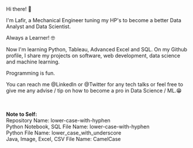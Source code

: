 Hi there! 👋


I'm Lafir, a Mechanical Engineer tuning my HP's to become a better Data Analyst and Data Scientist.


Always a Learner! 🤓


Now I'm learning Python, Tableau, Advanced Excel and SQL. 
On my Github profile, I share my projects on software,
web development, data science and machine learning. 


Programming is fun. 


You can reach me @LinkedIn or @Twitter 
for any tech talks or feel free to give 
me any advise / tip on how to become a pro in Data Science / ML.😁 

<br><br>
**Note to Self:**<br>
Repository Name: lower-case-with-hyphen<br>
Python Notebook, SQL File Name: lower-case-with-hyphen<br>
Python File Name: lower_case_with_underscore<br>
Java, Image, Excel, CSV File Name: CamelCase<br>
